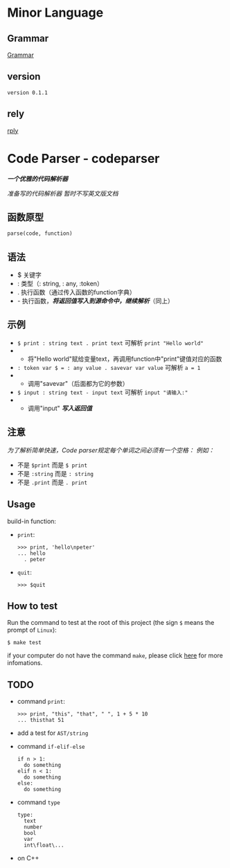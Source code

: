 # Minor Language

## Grammar
[Grammar](https://github.com/streetartist/minor/Grammar.md)

## version

```text
version 0.1.1
```

## rely
[rply](https://pypi.org/project/rply/)

# Code Parser - codeparser

***一个优雅的代码解析器***

*准备写的代码解析器*
*暂时不写英文版文档*

## 函数原型
```python
parse(code, function)
```

## 语法
- $ 关键字
- : 类型（: string, : any, :token）
- . 执行函数（通过传入函数的function字典）
- \- 执行函数，***将返回值写入到源命令中，继续解析***（同上）

## 示例

- ```$ print : string text . print text``` 可解析  ```print "Hello world"```
- - 将"Hello world"赋给变量text，再调用function中"print"键值对应的函数
- ```: token var $ = : any value . savevar var value``` 可解析 ```a = 1```
- - 调用"savevar"（后面都为它的参数）
- ```$ input : string text - input text``` 可解析 ```input "请输入:"```
- - 调用"input" ***写入返回值***

## 注意

*为了解析简单快速，Code parser规定每个单词之间必须有一个空格：*
*例如：*
- 不是 ```$print``` 而是 ```$ print```
- 不是 ```:string``` 而是 ```: string```
- 不是 ```.print``` 而是 ```. print```

## Usage

build-in function:

- `print`:
  ```
  >>> print, 'hello\npeter'
  ... hello
    . peter
  ```
- `quit`:
  ```
  >>> $quit
  ```

## How to test
Run the command to test at the root of this project (the sign `$` means the
prompt of `Linux`):
```shell
$ make test
```

if your computer do not have the command `make`, please click
[here](https://www.gnu.org/software/make/) for more infomations.

## TODO

- command `print`:
  ```minor
  >>> print, "this", "that", " ", 1 + 5 * 10
  ... thisthat 51
  ```

- add a test for `AST/string`

- command `if-elif-else`
  ```minor
  if n > 1:
    do something
  elif n < 1:
    do something
  else:
    do something
  ```

- command `type`
  ```minor
  type:
    text
    number
    bool
    var
    int\float\...
  ```
- on C++
